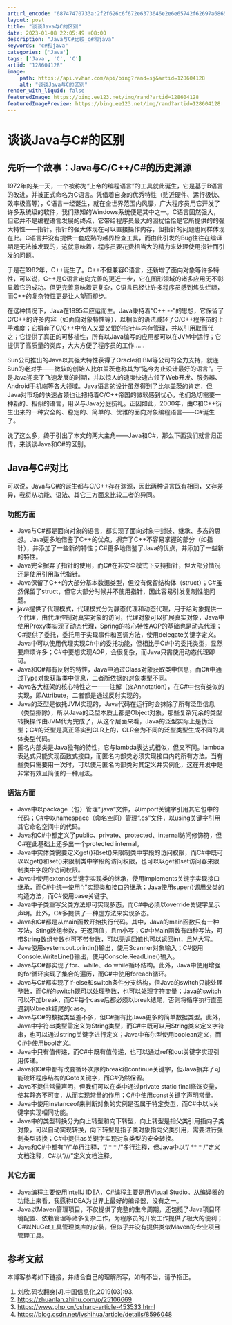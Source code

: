 ```yaml
---
arturl_encode: "68747470733a:2f2f626c6f672e6373646e2e6e65742f62697a68653636362f:61727469636c652f64657461696c732f313238363034313238"
layout: post
title: "谈谈Java与C的区别"
date: 2023-01-08 22:05:49 +08:00
description: "Java与C#比较_c#和java"
keywords: "c#和java"
categories: ['Java']
tags: ['Java', 'C', 'C']
artid: "128604128"
image:
    path: https://api.vvhan.com/api/bing?rand=sj&artid=128604128
    alt: "谈谈Java与C的区别"
render_with_liquid: false
featuredImage: https://bing.ee123.net/img/rand?artid=128604128
featuredImagePreview: https://bing.ee123.net/img/rand?artid=128604128
---
```


# 谈谈Java与C#的区别

## 先听一个故事：Java与C/C++/C#的历史渊源

1972年的某一天，一个被称为“上帝的编程语言”的工具就此诞生，它是基于B语言的改进，并被正式命名为C语言。凭借着自身的优秀特性（贴近硬件、运行极快、效率极高等），C语言一经诞生，就在全世界范围内风靡，广大程序员用它开发了许多系统级的软件，我们熟知的Windows系统便是其中之一。C语言固然强大，但它并不是编程语言发展的终点，它带给程序员最大的困扰恰恰是它所提供的的强大特性——指针。指针的强大体现在可以直接操作内存，但指针的问题也同样体现在此。C语言并没有提供一套成熟的越界检查工具，而由此引发的Bug往往在编译期是无法被发现的，这就意味着，程序员要花费相当大的精力来处理使用指针而引发的问题。

于是在1982年，C++诞生了。C++不但兼容C语言，还新增了面向对象等许多特性，可以说，C++是C语言走向完善的更近一步，它在图形领域的诸多应用无不彰显着它的成功。但更完善意味着更复杂，C语言已经让许多程序员感到焦头烂额，而C++的复杂特性更是让人望而却步。

在这种情况下，Java在1995年应运而生。Java秉持着“C++ --”的思想，它保留了C/C++的许多内容（如面向对象特性等），以相似的语法减轻了C/C++程序员的上手难度；它摒弃了C/C++中令人又爱又恨的指针与内存管理，并以引用取而代之；它提供了真正的可移植性，所有以Java编写的应用都可以在JVM中运行；它提供了高质量的类库，大大方便了程序员的工作……

Sun公司推出的Java以其强大特性获得了Oracle和IBM等公司的全力支持，就连Sun的老对手——微软的创始人比尔盖茨也称其为“迄今为止设计最好的语言”。于是Java迎来了飞速发展的时期，并以惊人的速度快速占领了Web开发、服务器、Android手机端等各大领域。Java语言的设计虽然得到了比尔盖茨的肯定，但Java对市场的快速占领也让把持着C/C++帝国的微软感到忧心，他们急切需要一种新的、相似的语言，用以与Java分庭抗礼。正因如此，2000年，由C和C++衍生出来的一种安全的、稳定的、简单的、优雅的面向对象编程语言——C#诞生了。

说了这么多，终于引出了本文的两大主角——Java和C#，那么下面我们就言归正传，来谈谈Java和C#的区别。

## Java与C#对比

可以说，Java与C#的诞生都与C/C++存在渊源，因此两种语言既有相同，又存差异，我将从功能、语法、其它三方面来比较二者的异同。

### 功能方面

* Java与C#都是面向对象的语言，都实现了面向对象中封装、继承、多态的思想。Java更多地借鉴了C++的优点，摒弃了C++不容易掌握的部分（如指针），并添加了一些新的特性；C#更多地借鉴了Java的优点，并添加了一些新的特性。
* Java完全摒弃了指针的使用，而C#在非安全模式下支持指针，但大部分情况还是使用引用取代指针。
* Java保留了C++的大部分基本数据类型，但没有保留结构体（struct）；C#虽然保留了struct，但它大部分时候并不使用指针，因此容易引发复制性能问题。
* java提供了代理模式，代理模式分为静态代理和动态代理，用于给对象提供一个代理，由代理控制对真实对象的访问，代理对象可以扩展真实对象，Java中使用Proxy类实现了动态代理，Spring的核心特性AOP的基础也是动态代理；C#提供了委托，委托用于实现事件和回调方法，使用delegate关键字定义。Java中可以使用代理实现C#中的委托功能，但相比于C#中的委托类型，显然要麻烦许多；C#中要想实现AOP，会很复杂，而Java只需使用动态代理即可。
* Java和C#都有反射的特性，Java中通过Class对象获取类中信息，而C#中通过Type对象获取类中信息，二者所依据的对象类型不同。
* Java各大框架的核心特性之一——注解（@Annotation），在C#中也有类似的实现，即Attribute，二者都是通过反射实现的。
* Java的泛型是依托JVM实现的，Java代码在运行时会抹除了所有泛型信息（类型擦除），所以Java的泛型本质上都是Object对象，那些复杂冗余的类型转换操作由JVM代为完成了，从这个层面来看，Java的泛型实际上是伪泛型；C#的泛型是真正落实到CLR上的，CLR会为不同的泛型类型生成不同的具体类型代码。
* 匿名内部类是Java独有的特性，它与lambda表达式相似，但又不同。lambda表达式只能实现函数式接口，而匿名内部类必须实现接口内的所有方法。当有些类只需要用一次时，可以使用匿名内部类对其定义并实例化，这在开发中是非常有效且简便的一种用法。

### 语法方面

* Java中以package（包）管理“.java”文件，以import关键字引用其它包中的代码；C#中以namespace（命名空间）管理“.cs”文件，以using关键字引用其它命名空间中的代码。
* Java和C#中都定义了public、private、protected、internal访问修饰符，但C#在此基础上还多出一个protected internal。
* Java中实体类需要定义get()和set()来限制类中字段的访问权限，而C#中既可以以get()和set()来限制类中字段的访问权限，也可以以get和set访问器来限制类中字段的访问权限。
* Java中使用extends关键字实现类的继承，使用implements关键字实现接口继承，而C#中统一使用“:”实现类和接口的继承；Java使用super()调用父类的构造方法，而C#使用base关键字。
* Java中子类重写父类方法即可实现多态，而C#中必须以override关键字显示声明。此外，C#多提供了一种虚方法来实现多态。
* Java和C#都是从main函数开始执行代码。其中，Java的main函数只有一种写法，Sting数组参数，无返回值，且m小写；C#中Main函数有四种写法，可带String数组参数也可不带参数，可以无返回值也可以返回int，且M大写。
* Java使用system.out.println()输出，使用Scanner对象输入；C#使用Console.WriteLine()输出，使用Console.ReadLine()输入。
* Java与C#都实现了for、while、do while循环结构。此外，Java中使用增强的for循环实现了集合的遍历，而C#中使用foreach循环。
* Java与C#都实现了if-else和switch条件分支结构，但Java的switch只能处理整数，而C#的switch既可以处理整数，也可以处理字符变量；Java的switch可以不加break，而C#每个case后都必须以break结尾，否则将循序执行直至遇到以break结尾的case。
* Java与C#的数据类型差不多，但C#拥有比Java更多的简单数据类型。此外，Java中字符串类型需定义为String类型，而C#中既可以用String类来定义字符串，也可以通过string关键字进行定义；Java中布尔型使用boolean定义，而C#中使用bool定义。
* Java中只有值传递，而C#中既有值传递，也可以通过ref和out关键字实现引用传递。
* Java和C#中都有改变循环次序的break和continue关键字，但Java摒弃了可能破坏程序结构的Goto关键字，而C#仍然保留。
* Java不提供常量声明，但我们可以在类中通过private static final修饰变量，使其静态不可变，从而实现常量的作用；C#中使用const关键字声明常量。
* Java中使用instanceof来判断对象的实例是否属于特定类型，而C#中以is关键字实现相同功能。
* Java中的类型转换分为向上转型和向下转型，向上转型是指父类引用指向子类对象，可以自动实现转换，向下转型是指子类对象指向父类引用，需要进行强制类型转换；C#中提供as关键字实现对象类型的安全转换。
* Java和C#中都有“//”单行注释，“/ \* \* /”多行注释，但Java中以“/ \*\* \* /”定义文档注释，C#以“///”定义文档注释。

### 其它方面

* Java编程主要使用IntelIJ IDEA，C#编程主要是用Visual Studio。从编译器的功能上来看，我愿称IDEA为世界上最好的编译器，没有之一。
* Java以Maven管理项目，不仅提供了完整的生命周期，还包揽了Java项目环境配置、依赖管理等诸多复杂工作，为程序员的开发工作提供了极大的便利；C#以NuGet工具管理类库的安装，但似乎并没有提供类似Maven的专业项目管理工具。

## 参考文献

本博客参考如下链接，并结合自己的理解所写，如有不当，请予指正。

1. 刘欣.码农翻身[J].中国信息化,2019(03):93.
2. https://zhuanlan.zhihu.com/p/25106669
3. https://www.php.cn/csharp-article-453533.html
4. https://blog.csdn.net/lvshihua/article/details/8596048